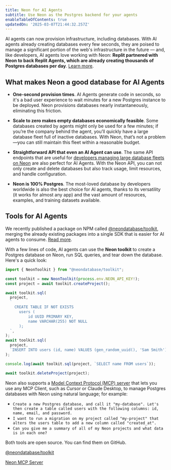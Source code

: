 ```yaml
---
title: Neon for AI Agents
subtitle: Use Neon as the Postgres backend for your agents
enableTableOfContents: true
updatedOn: '2025-03-07T21:44:32.257Z'
---
```


AI agents can now provision infrastructure, including databases. With AI agents already creating databases every few seconds, they are poised to manage a significant portion of the web's infrastructure in the future — and, like developers, AI agents love working with Neon: **Replit partnered with Neon to back Replit Agents, which are already creating thousands of Postgres databases per day**. [Learn more](https://neon.tech/blog/looking-at-how-replit-agent-handles-databases).

## What makes Neon a good database for AI Agents

- **One-second provision times**. AI Agents generate code in seconds, so it's a bad user experience to wait minutes for a new Postgres instance to be deployed. Neon provisions databases nearly instantaneously, eliminating this friction.

- **Scale to zero makes empty databases economically feasible**. Some databases created by agents might only be used for a few minutes; if you’re the company behind the agent, you’ll quickly have a large database fleet full of inactive databases. With Neon, that’s not a problem—you can still maintain this fleet within a reasonable budget.

- **Straightforward API that even an AI Agent can use**. The same API endpoints that are useful for [developers managing large database fleets on Neon](/blog/how-retool-uses-retool-and-the-neon-api-to-manage-300k-postgres-databases) are also perfect for AI Agents. With the Neon API, you can not only create and delete databases but also track usage, limit resources, and handle configuration.

- **Neon is 100% Postgres**. The most-loved database by developers worldwide is also the best choice for AI agents, thanks to its versatility (it works for almost any app) and the vast amount of resources, examples, and training datasets available.

## Tools for AI Agents

We recently published a package on NPM called <a href="https://github.com/neondatabase/toolkit" target="_blank" rel="noopener noreferrer">@neondatabase/toolkit</a>, merging the already existing packages into a single SDK that is easier for AI agents to consume. <a href="/blog/why-neondatabase-toolkit">Read more</a>.

With a few lines of code, AI agents can use the **Neon toolkit** to create a Postgres database on Neon, run SQL queries, and tear down the database. Here's a quick look:

```javascript
import { NeonToolkit } from "@neondatabase/toolkit";

const toolkit = new NeonToolkit(process.env.NEON_API_KEY!);
const project = await toolkit.createProject();

await toolkit.sql(
  project,
  `
    CREATE TABLE IF NOT EXISTS
      users (
          id UUID PRIMARY KEY,
          name VARCHAR(255) NOT NULL
      );
  `,
);
await toolkit.sql(
  project,
  `INSERT INTO users (id, name) VALUES (gen_random_uuid(), 'Sam Smith')`,
);

console.log(await toolkit.sql(project, `SELECT name FROM users`));

await toolkit.deleteProject(project);
```

Neon also supports a [Model Context Protocol (MCP) server](https://github.com/neondatabase/mcp-server-neon) that lets you use any MCP Client, such as Cursor or Claude Desktop, to manage Postgres databases with Neon using natural language; for example:

- `Create a new Postgres database, and call it "my-database". Let's then create a table called users with the following columns: id, name, email, and password.`
- `I want to run a migration on my project called "my-project" that alters the users table to add a new column called "created_at".`
- `Can you give me a summary of all of my Neon projects and what data is in each one?`

Both tools are open source. You can find them on GitHub.

<DetailIconCards>

<a href="https://github.com/neondatabase/toolkit" description="A terse client that lets you spin up a Postgres database in seconds and run SQL queries" icon="github">@neondatabase/toolkit</a>

<a href="/docs/ai/neon-mcp-server" description="A Model Context Protocol (MCP) server for Neon that lets MCP Clients interact with Neon’s API using natural language" icon="openai">Neon MCP Server</a>

</DetailIconCards>

